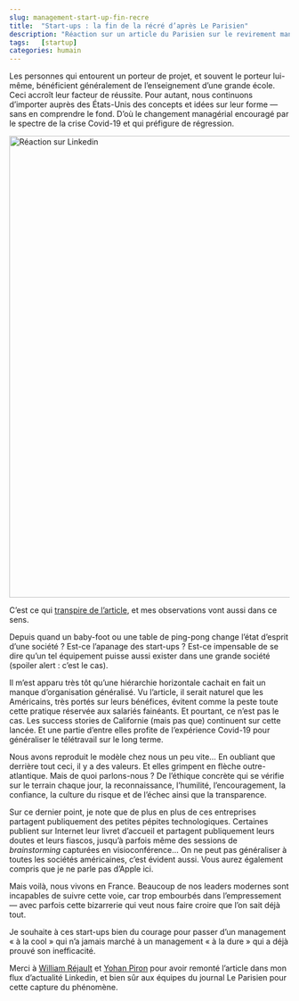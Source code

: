 ```yaml
---
slug: management-start-up-fin-recre
title:  "Start-ups : la fin de la récré d’après Le Parisien"
description: "Réaction sur un article du Parisien sur le revirement managérial opéré dans les start-ups"
tags:   [startup]
categories: humain
---
```


Les personnes qui entourent un porteur de projet, et souvent le porteur lui-même, bénéficient généralement de l’enseignement d’une grande école. Ceci accroît leur facteur de réussite. Pour autant, nous continuons d’importer auprès des États-Unis des concepts et idées sur leur forme — sans en comprendre le fond. D’où le changement managérial encouragé par le spectre de la crise Covid-19 et qui préfigure de régression.

[<img src="{{ 'assets/image-articles/2020-09-09-linkdin-post.png' | absolute_url }}" alt="Réaction sur Linkedin" width="561" height="828">][4]

C’est ce qui [transpire de l’article][1], et mes observations vont aussi dans ce sens.

Depuis quand un baby-foot ou une table de ping-pong change l’état d’esprit d’une société ? Est-ce l’apanage des start-ups ? Est-ce impensable de se dire qu’un tel équipement puisse aussi exister dans une grande société (spoiler alert : c’est le cas).

Il m’est apparu très tôt qu’une hiérarchie horizontale cachait en fait un manque d’organisation généralisé. Vu l’article, il serait naturel que les Américains, très portés sur leurs bénéfices, évitent comme la peste toute cette pratique réservée aux salariés fainéants. Et pourtant, ce n’est pas le cas. Les success stories de Californie (mais pas que) continuent sur cette lancée. Et une partie d’entre elles profite de l’expérience Covid-19 pour généraliser le télétravail sur le long terme.

Nous avons reproduit le modèle chez nous un peu vite… En oubliant que derrière tout ceci, il y a des valeurs. Et elles grimpent en flèche outre-atlantique. Mais de quoi parlons-nous ? De l’éthique concrète qui se vérifie sur le terrain chaque jour, la reconnaissance, l’humilité, l’encouragement, la confiance, la culture du risque et de l’échec ainsi que la transparence.

Sur ce dernier point, je note que de plus en plus de ces entreprises partagent publiquement des petites pépites technologiques. Certaines publient sur Internet leur livret d’accueil et partagent publiquement leurs doutes et leurs fiascos, jusqu’à parfois même des sessions de _brainstorming_ capturées en visioconférence… On ne peut pas généraliser à toutes les sociétés américaines, c’est évident aussi. Vous aurez également compris que je ne parle pas d’Apple ici.

Mais voilà, nous vivons en France. Beaucoup de nos leaders modernes sont incapables de suivre cette voie, car trop embourbés dans l’empressement — avec parfois cette bizarrerie qui veut nous faire croire que l’on sait déjà tout.

Je souhaite à ces start-ups bien du courage pour passer d’un management « à la cool » qui n’a jamais marché à un management « à la dure » qui a déjà prouvé son inefficacité.

Merci à [William Réjault][2] et [Yohan Piron][3] pour avoir remonté l’article dans mon flux d’actualité Linkedin, et bien sûr aux équipes du journal Le Parisien pour cette capture du phénomène.

[1]: https://www.leparisien.fr/economie/business/un-paradis-perdu-a-jamais-changement-d-ambiance-dans-les-start-up-08-09-2020-8380452.php
[2]: https://www.linkedin.com/in/william-r%C3%A9jault-29244235
[3]: https://www.linkedin.com/in/yohan-piron-6a4a706a
[4]: https://www.linkedin.com/posts/william-r%C3%A9jault-29244235_%C3%A9difiant-retour-du-leadership-dans-les-activity-6708975433897000961-zC92
